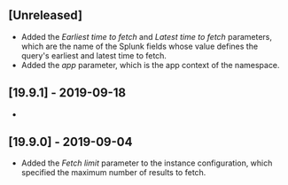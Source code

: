 ## [Unreleased]
- Added the *Earliest time to fetch* and *Latest time to fetch* parameters, which are the name of the Splunk fields whose value defines the query's earliest and latest time to fetch.
- Added the *app* parameter, which is the app context of the namespace.

## [19.9.1] - 2019-09-18
-

## [19.9.0] - 2019-09-04
- Added the *Fetch limit* parameter to the instance configuration, which specified the maximum number of results to fetch.
